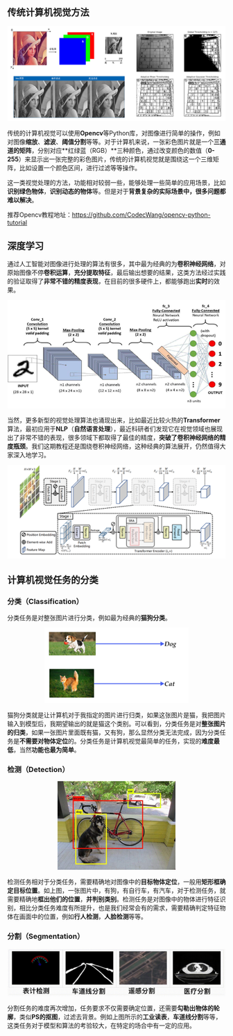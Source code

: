 ## 传统计算机视觉方法

<div align="center">
<img src="assets/1.png">
</div>

传统的计算机视觉可以使用**Opencv**等Python库，对图像进行简单的操作，例如对图像**缩放**、**滤波**、**阈值分割**等等。对于计算机来说，一张彩色图片就是一个**三通道的矩阵**，分别对应**红绿蓝（RGB）**三种颜色，通过改变颜色的数值（**0-255**）来显示出一张完整的彩色图片，传统的计算机视觉就是围绕这一个三维矩阵，比如设置一个颜色区间，进行过滤等等操作。

这一类视觉处理的方法，功能相对较弱一些，能够处理一些简单的应用场景，比如**识别绿色物体**，**识别动态的物体**等。但是对于**背景复杂的实际场景中，很多问题都难以解决**。

推荐Opencv教程地址：https://github.com/CodecWang/opencv-python-tutorial

## 深度学习

通过人工智能对图像进行处理的算法有很多，其中最为经典的为**卷积神经网络**，对原始图像不停**卷积运算**，**充分提取特征**，最后输出想要的结果，这类方法经过实践的验证取得了**非常不错的精度表现**，在目前的很多硬件上，都能够跑出**实时**的效果。

<div align="center">
<img src="assets/2.png">
</div>

当然，更多新型的视觉处理算法也涌现出来，比如最近比较火热的**Transformer**算法，最初应用于**NLP**（**自然语言处理**），最近科研者们发现它在视觉领域也展现出了非常不错的表现，很多领域下都取得了最佳的精度，**突破了卷积神经网络的精度瓶颈**。我们这期教程还是围绕卷积神经网络，这种经典的算法展开，仍然值得大家深入地学习。

<div align="center">
<img src="assets/3.png">
</div>

## 计算机视觉任务的分类

### 分类（Classification）

分类任务是对整张图片进行分类，例如最为经典的**猫狗分类**。

<div align="center">
<img src="assets/4.png">
</div>

猫狗分类就是让计算机对于我指定的图片进行归类，如果这张图片是猫，我把图片输入到模型后，我期望输出的就是猫这个类别。可以看到，分类任务是对**整张图片的归类**，如果一张图片里面既有猫，又有狗，那么显然分类无法完成，因为分类任务是**不需要对物体定位**的。分类任务是计算机视觉最简单的任务，实现的**难度最低**，当然**功能也最为简单**。

### 检测（Detection）

<div align="center">
<img src="assets/5.png">
</div>

检测任务相对于分类任务，需要精确地对图像中的**目标物体定位**，一般用**矩形框确定目标位置**。如上图，一张图片中，有狗，有自行车，有汽车，对于检测任务，就需要精确地**框出他们的位置**，**并判别类别**。检测任务是对图像中的物体进行特征识别，相比分类任务难度有所提升，也是我们经常会有的需求，需要精确判定特征物体在画面中的位置，例如**行人检测**，**人脸检测**等等。

### 分割（Segmentation）

<div align="center">
<img src="assets/6.gif">
</div>

分割任务的难度再次增加，任务要求不仅需要确定位置，还需要**勾勒出物体的轮廓**，类似**PS的抠图**，过滤去背景。例如上图所示的**工业读表**，**车道线分割**等等，这类任务对于模型和算法的考验较大，在特定的场合中有一定的应用。

